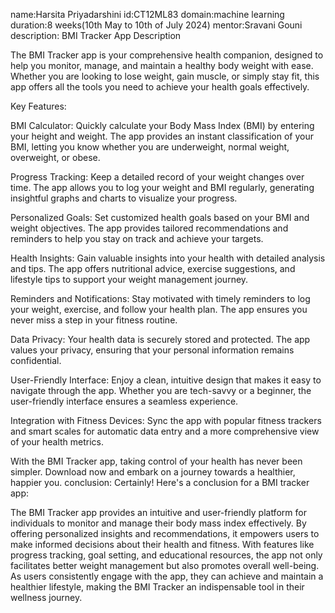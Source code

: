 name:Harsita Priyadarshini 
id:CT12ML83 
domain:machine learning duration:8 weeks(10th May to 10th of July 2024) 
mentor:Sravani Gouni
description:
BMI Tracker App Description

The BMI Tracker app is your comprehensive health companion, designed to help you monitor, manage, and maintain a healthy body weight with ease. Whether you are looking to lose weight, gain muscle, or simply stay fit, this app offers all the tools you need to achieve your health goals effectively.

Key Features:

BMI Calculator: Quickly calculate your Body Mass Index (BMI) by entering your height and weight. The app provides an instant classification of your BMI, letting you know whether you are underweight, normal weight, overweight, or obese.

Progress Tracking: Keep a detailed record of your weight changes over time. The app allows you to log your weight and BMI regularly, generating insightful graphs and charts to visualize your progress.

Personalized Goals: Set customized health goals based on your BMI and weight objectives. The app provides tailored recommendations and reminders to help you stay on track and achieve your targets.

Health Insights: Gain valuable insights into your health with detailed analysis and tips. The app offers nutritional advice, exercise suggestions, and lifestyle tips to support your weight management journey.

Reminders and Notifications: Stay motivated with timely reminders to log your weight, exercise, and follow your health plan. The app ensures you never miss a step in your fitness routine.

Data Privacy: Your health data is securely stored and protected. The app values your privacy, ensuring that your personal information remains confidential.

User-Friendly Interface: Enjoy a clean, intuitive design that makes it easy to navigate through the app. Whether you are tech-savvy or a beginner, the user-friendly interface ensures a seamless experience.

Integration with Fitness Devices: Sync the app with popular fitness trackers and smart scales for automatic data entry and a more comprehensive view of your health metrics.

With the BMI Tracker app, taking control of your health has never been simpler. Download now and embark on a journey towards a healthier, happier you. 
conclusion:
Certainly! Here's a conclusion for a BMI tracker app:

The BMI Tracker app provides an intuitive and user-friendly platform for individuals to monitor and manage their body mass index effectively. By offering personalized insights and recommendations, it empowers users to make informed decisions about their health and fitness. With features like progress tracking, goal setting, and educational resources, the app not only facilitates better weight management but also promotes overall well-being. As users consistently engage with the app, they can achieve and maintain a healthier lifestyle, making the BMI Tracker an indispensable tool in their wellness journey.

